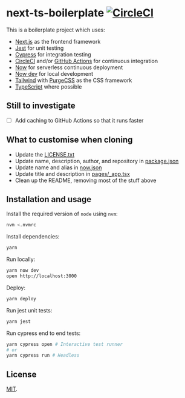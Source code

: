 # next-ts-boilerplate [![CircleCI](https://circleci.com/gh/tvararu/next-ts-boilerplate.svg?style=svg)](https://circleci.com/gh/tvararu/next-ts-boilerplate)

This is a boilerplate project which uses:

- [Next.js](https://nextjs.org) as the frontend framework
- [Jest](https://jestjs.io) for unit testing
- [Cypress](https://cypress.io) for integration testing
- [CircleCI](https://circleci.com) and/or [GitHub Actions](https://github.com/features/actions) for continuous integration
- [Now](https://zeit.co/now/) for serverless continuous deployment
- [Now dev](https://zeit.co/blog/now-dev) for local development
- [Tailwind](https://tailwindcss.com) with [PurgeCSS](https://www.purgecss.com) as the CSS framework
- [TypeScript](https://www.typescriptlang.org) where possible

## Still to investigate

- [ ] Add caching to GitHub Actions so that it runs faster

## What to customise when cloning

- Update the [LICENSE.txt](LICENSE.txt)
- Update name, description, author, and repository in [package.json](package.json)
- Update name and alias in [now.json](now.json)
- Update title and description in [pages/\_app.tsx](pages/_app.tsx)
- Clean up the README, removing most of the stuff above

## Installation and usage

Install the required version of `node` using `nvm`:

```bash
nvm <.nvmrc
```

Install dependencies:

```bash
yarn
```

Run locally:

```bash
yarn now dev
open http://localhost:3000
```

Deploy:

```bash
yarn deploy
```

Run jest unit tests:

```bash
yarn jest
```

Run cypress end to end tests:

```bash
yarn cypress open # Interactive test runner
# or
yarn cypress run # Headless
```

## License

[MIT](LICENSE.txt).
